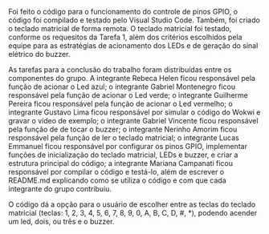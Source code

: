 Foi feito o código para o funcionamento do controle de pinos GPIO, o código foi compilado e testado pelo Visual Studio Code. Também, foi criado o teclado matricial de forma remota. O teclado matricial foi testado, conforme os requesitos da Tarefa 1, além dos critérios escolhidos pela equipe para as estratégias de acionamento dos LEDs e
de geração do sinal elétrico do buzzer. 

As tarefas para a conclusão do trabalho foram distribuídas entre os componentes do grupo. A integrante Rebeca Helen ficou responsável pela função de acionar o Led azul; o integrante Gabriel Montenegro ficou responsável pela função de acionar o Led verde; o integrante Guilherme Pereira ficou responsável pela função de acionar o Led vermelho; o integrante Gustavo Lima ficou responsável por simular o código do Wokwi e gravar o vídeo de exemplo; o integrante Gabriel Vincente ficou responsável pela função de de tocar o buzzer; o integrante Nerinho Amorim ficou responsável pela função de ler o teclado matricial; o integrante Lucas Emmanuel ficou responsável por configurar os pinos GPIO, implementar funções de inicialização do teclado matricial, LEDs e buzzer, e criar a estrutura principal do código; a integrante Mariana Campanati ficou responsável por compilar o código e testá-lo, além de escrever o README.md explicando como se utiliza o código e com que cada integrante do grupo contribuiu.

O código dá a opção para o usuário de escolher entre as teclas do teclado matricial (teclas: 1, 2, 3, 4, 5, 6, 7, 8, 9, 0, A, B, C, D, #, *), podendo acender um led, dois, ou três e o buzzer.

